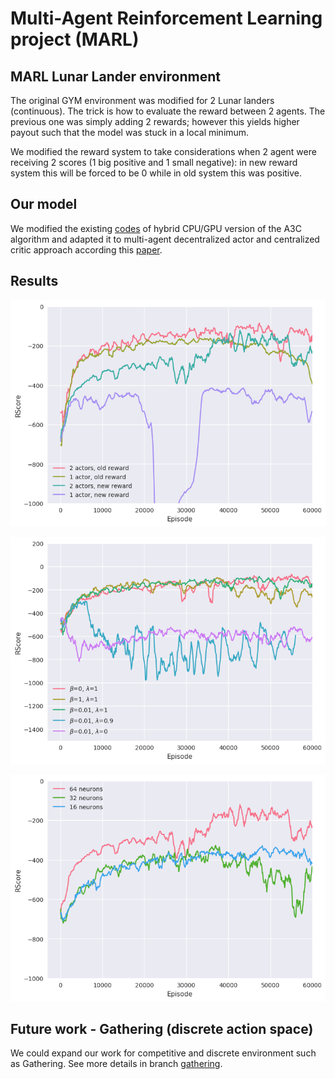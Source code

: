 # Multi-Agent Reinforcement Learning project (MARL)

## MARL Lunar Lander environment
The original GYM environment was modified for 2 Lunar landers (continuous). The trick is how to evaluate the reward between 2 agents. The previous one was simply adding 2 rewards; however this yields higher payout such that the model was stuck in a local minimum.

We modified the reward system to take considerations when 2 agent were receiving 2 scores (1 big positive and 1 small negative): in new reward system this will be forced to be 0 while in old system this was positive.

## Our model
We modified the existing [codes](https://github.com/NVlabs/GA3C) of hybrid CPU/GPU version of the A3C algorithm and adapted it to multi-agent decentralized actor and centralized critic approach according this [paper](https://arxiv.org/pdf/1706.02275.pdf).

## Results
![Comparison between models and reward systems][plot1]

[plot1]: https://github.com/Yizhi-Fang/IE598_RL/blob/master/plots_for_report/actor_reward_comparison.png "Comparison between models and reward systems"

![Comparison between hyper-parameters][plot2]

[plot2]: https://github.com/Yizhi-Fang/IE598_RL/blob/master/plots_for_report/lambda_beta_comparison.png "Comparison between hyper-parameters"

![Comparison between number of hidden units][plot3]

[plot3]: https://github.com/Yizhi-Fang/IE598_RL/blob/master/plots_for_report/neurons_comparison.png "plot3"

## Future work - Gathering (discrete action space)
We could expand our work for competitive and discrete environment such as Gathering. See more details in branch [gathering](https://github.com/osipychev/IE598_RL/tree/gathering).
